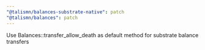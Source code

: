 ```yaml
---
"@talismn/balances-substrate-native": patch
"@talismn/balances": patch
---
```


Use Balances::transfer_allow_death as default method for substrate balance transfers
